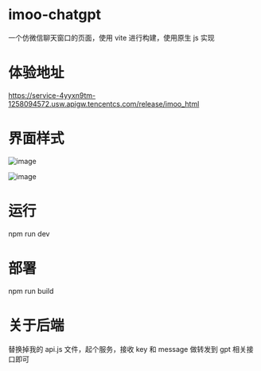 # imoo-chatgpt
一个仿微信聊天窗口的页面，使用 vite 进行构建，使用原生 js 实现

# 体验地址
https://service-4yyxn9tm-1258094572.usw.apigw.tencentcs.com/release/imoo_html

# 界面样式
![image](https://user-images.githubusercontent.com/128702888/230772468-9bb8d168-cb51-4bb6-b52f-9de89ac0c73b.png)

![image](https://user-images.githubusercontent.com/128702888/230772433-c266a789-ca25-4794-a4b1-ca34cf00862c.png)

# 运行
npm run dev

# 部署
npm run build

# 关于后端
替换掉我的 api.js 文件，起个服务，接收 key 和 message 做转发到 gpt 相关接口即可
